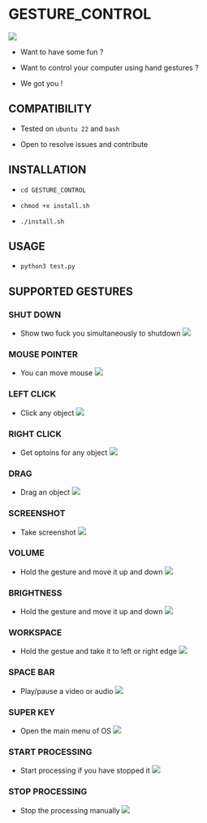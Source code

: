 # GESTURE_CONTROL

![](ZZZ/ZZZ.png)

* Want to have some fun ?

* Want to control your computer using hand gestures ?

* We got you !

## COMPATIBILITY
* Tested on `ubuntu 22` and `bash`

* Open to resolve issues and contribute

## INSTALLATION
* `cd GESTURE_CONTROL`

* `chmod +x install.sh`

* `./install.sh`

## USAGE
* `python3 test.py`

## SUPPORTED GESTURES
### SHUT DOWN
* Show two fuck you simultaneously to shutdown
![](ZZZ/GESTURES/fuck.png)

### MOUSE POINTER
* You can move mouse
![](ZZZ/GESTURES/mouse.png)

### LEFT CLICK
* Click any object
![](ZZZ/GESTURES/left_click.png)

### RIGHT CLICK
* Get optoins for any object
![](ZZZ/GESTURES/right_click.png)

### DRAG
* Drag an object
![](ZZZ/GESTURES/drag.png)

### SCREENSHOT
* Take screenshot
![](ZZZ/GESTURES/ss.png)

### VOLUME
* Hold the gesture and move it up and down
![](ZZZ/GESTURES/volume.png)

### BRIGHTNESS
* Hold the gesture and move it up and down
![](ZZZ/GESTURES/brightness.png)

### WORKSPACE
* Hold the gestue and take it to left or right edge
![](ZZZ/GESTURES/workspace.png)

### SPACE BAR
* Play/pause a video or audio
![](ZZZ/GESTURES/spacebar.png)

### SUPER KEY
* Open the main menu of OS
![](ZZZ/GESTURES/super_key.png)

### START PROCESSING
* Start processing if you have stopped it
![](ZZZ/GESTURES/start.png)

### STOP PROCESSING
* Stop the processing manually
![](ZZZ/GESTURES/stop.png)
